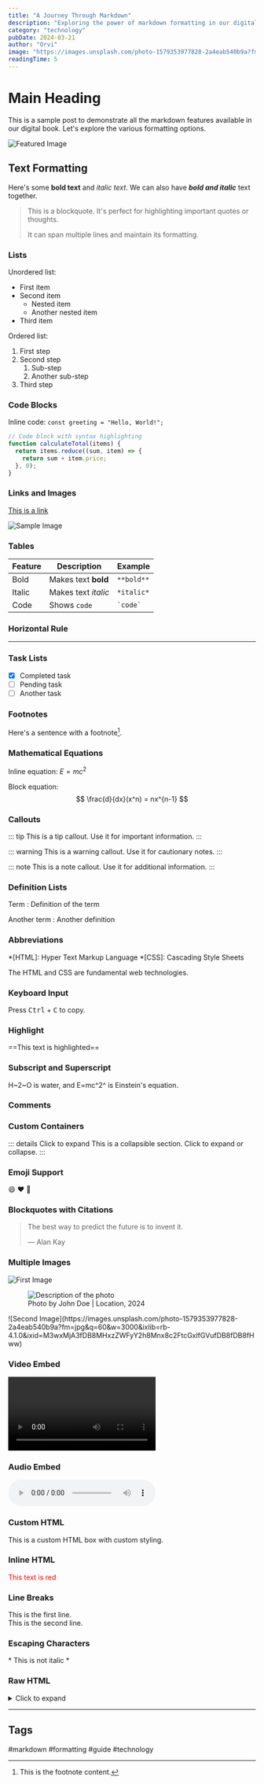 ```yaml
---
title: "A Journey Through Markdown"
description: "Exploring the power of markdown formatting in our digital book"
category: "technology"
pubDate: 2024-03-21
author: "Orvi"
image: "https://images.unsplash.com/photo-1579353977828-2a4eab540b9a?fm=jpg&q=60&w=3000&ixlib=rb-4.1.0&ixid=M3wxMjA3fDB8MHxzZWFyY2h8Mnx8c2FtcGxlfGVufDB8fDB8fHww"
readingTime: 5
---
```


# Main Heading

This is a sample post to demonstrate all the markdown features available in our digital book. Let's explore the various formatting options.

![Featured Image](https://images.unsplash.com/photo-1579353977828-2a4eab540b9a?fm=jpg&q=60&w=3000&ixlib=rb-4.1.0&ixid=M3wxMjA3fDB8MHxzZWFyY2h8Mnx8c2FtcGxlfGVufDB8fDB8fHww)

## Text Formatting

Here's some **bold text** and *italic text*. We can also have ***bold and italic*** text together.

> This is a blockquote. It's perfect for highlighting important quotes or thoughts.
> 
> It can span multiple lines and maintain its formatting.

### Lists

Unordered list:
- First item
- Second item
  - Nested item
  - Another nested item
- Third item

Ordered list:
1. First step
2. Second step
   1. Sub-step
   2. Another sub-step
3. Third step

### Code Blocks

Inline code: `const greeting = "Hello, World!";`

```javascript
// Code block with syntax highlighting
function calculateTotal(items) {
  return items.reduce((sum, item) => {
    return sum + item.price;
  }, 0);
}
```

### Links and Images

[This is a link](https://example.com)

![Sample Image](/images/sample-post.jpg)

### Tables

| Feature | Description | Example |
|---------|-------------|---------|
| Bold | Makes text **bold** | `**bold**` |
| Italic | Makes text *italic* | `*italic*` |
| Code | Shows `code` | `` `code` `` |

### Horizontal Rule

---

### Task Lists

- [x] Completed task
- [ ] Pending task
- [ ] Another task

### Footnotes

Here's a sentence with a footnote[^1].

[^1]: This is the footnote content.

### Mathematical Equations

Inline equation: $E = mc^2$

Block equation:
$$
\frac{d}{dx}(x^n) = nx^{n-1}
$$

### Callouts

::: tip
This is a tip callout. Use it for important information.
:::

::: warning
This is a warning callout. Use it for cautionary notes.
:::

::: note
This is a note callout. Use it for additional information.
:::

### Definition Lists

Term
: Definition of the term

Another term
: Another definition

### Abbreviations

*[HTML]: Hyper Text Markup Language
*[CSS]: Cascading Style Sheets

The HTML and CSS are fundamental web technologies.

### Keyboard Input

Press <kbd>Ctrl</kbd> + <kbd>C</kbd> to copy.

### Highlight

==This text is highlighted==

### Subscript and Superscript

H~2~O is water, and E=mc^2^ is Einstein's equation.

### Comments

<!-- This is a comment that won't be visible in the rendered output -->

### Custom Containers

::: details Click to expand
This is a collapsible section. Click to expand or collapse.
:::

### Emoji Support

:smile: :heart: :rocket:

### Blockquotes with Citations

> The best way to predict the future is to invent it.
> 
> — Alan Kay

### Multiple Images

![First Image](https://plus.unsplash.com/premium_photo-1710846906747-7ee7199956ed?q=80&w=2940&auto=format&fit=crop&ixlib=rb-4.1.0&ixid=M3wxMjA3fDB8MHxwaG90by1wYWdlfHx8fGVufDB8fHx8fA%3D%3D)

<figure class="photography">
  <img src="https://plus.unsplash.com/premium_photo-1710846906747-7ee7199956ed?q=80&w=2940&auto=format&fit=crop&ixlib=rb-4.1.0&ixid=M3wxMjA3fDB8MHxwaG90by1wYWdlfHx8fGVufDB8fHx8fA%3D%3D" alt="Description of the photo" />
  <figcaption>Photo by John Doe | Location, 2024</figcaption>
</figure>
![Second Image](https://images.unsplash.com/photo-1579353977828-2a4eab540b9a?fm=jpg&q=60&w=3000&ixlib=rb-4.1.0&ixid=M3wxMjA3fDB8MHxzZWFyY2h8Mnx8c2FtcGxlfGVufDB8fDB8fHww)

### Video Embed

<video src="/videos/sample.mp4" controls></video>

### Audio Embed

<audio src="/audio/sample.mp3" controls></audio>

### Custom HTML

<div class="custom-box">
  This is a custom HTML box with custom styling.
</div>

### Inline HTML

<span style="color: red;">This text is red</span>

### Line Breaks

This is the first line.  
This is the second line.

### Escaping Characters

\* This is not italic \*

### Raw HTML

<details>
  <summary>Click to expand</summary>
  This is raw HTML content.
</details>

---

## Tags
#markdown #formatting #guide #technology 